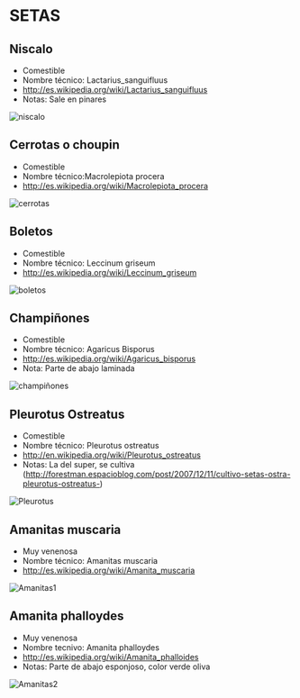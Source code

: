 SETAS
=====

Niscalo
-------
* Comestible
* Nombre técnico: Lactarius_sanguifluus
* http://es.wikipedia.org/wiki/Lactarius_sanguifluus
* Notas: Sale en pinares

![niscalo](https://upload.wikimedia.org/wikipedia/commons/thumb/2/25/Lactarius_deliciosus102508.jpg/1024px-Lactarius_deliciosus102508.jpg)

Cerrotas o choupin
------------------
* Comestible
* Nombre técnico:Macrolepiota procera
* http://es.wikipedia.org/wiki/Macrolepiota_procera

![cerrotas](http://www.jrcasan.com/Noticias/setas/2005/cerrota.JPG)

Boletos
--------
* Comestible
* Nombre técnico: Leccinum griseum
* http://es.wikipedia.org/wiki/Leccinum_griseum

![boletos](https://zamoranews.com/media/k2/items/cache/4ad6df0790d749b51a9680aaf0316ad3_XL.jpg)

Champiñones
-----------
* Comestible
* Nombre técnico: Agaricus Bisporus
* http://es.wikipedia.org/wiki/Agaricus_bisporus
* Nota: Parte de abajo laminada

![champiñones](https://st2.depositphotos.com/1003772/11104/i/950/depositphotos_111042154-stock-photo-champignon-growing-in-the-forest.jpg)

Pleurotus Ostreatus
-------------------
* Comestible
* Nombre técnico: Pleurotus ostreatus
* http://en.wikipedia.org/wiki/Pleurotus_ostreatus
* Notas: La del super, se cultiva (http://forestman.espacioblog.com/post/2007/12/11/cultivo-setas-ostra-pleurotus-ostreatus-)

![Pleurotus](https://www.fruttaweb.com/12055-thickbox_default/fresh-oyster-mushroom-pleurotus-ostreatus.jpg)

Amanitas muscaria
-----------------
* Muy venenosa
* Nombre técnico: Amanitas muscaria
* http://es.wikipedia.org/wiki/Amanita_muscaria

![Amanitas1](http://3.bp.blogspot.com/_95dDE8pja5s/THUtdmM1UHI/AAAAAAAAA7A/wJ6XSG7aOMQ/s1600/amanita+muscaria.jpg)

Amanita phalloydes
------------------
* Muy venenosa
* Nombre tecnivo: Amanita phalloydes
* http://es.wikipedia.org/wiki/Amanita_phalloides
* Notas: Parte de abajo esponjoso, color verde oliva

![Amanitas2](https://upload.wikimedia.org/wikipedia/commons/thumb/c/c9/Amanita_phalloides_young.jpg/800px-Amanita_phalloides_young.jpg)